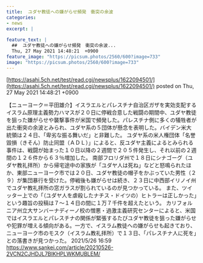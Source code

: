 ```yaml
---
title:  ユダヤ教徒への嫌がらせ頻発　衝突の余波  
categories:
- news
excerpt: |
  
feature_text: |
  ##  ユダヤ教徒への嫌がらせ頻発　衝突の余波...
  Thu, 27 May 2021 14:48:21  +0900
feature_image: "https://picsum.photos/2560/600?image=733"
image: "https://picsum.photos/2560/600?image=733"
---
```


[https://asahi.5ch.net/test/read.cgi/newsplus/1622094501/](https://asahi.5ch.net/test/read.cgi/newsplus/1622094501/)
posted on Thu, 27 May 2021 14:48:21  +0900

<!--more-->

【ニューヨーク＝平田雄介】イスラエルとパレスチナ自治区ガザを実効支配するイスラム原理主義勢力ハマスが２０日に停戦合意した戦闘の期間中、ユダヤ教徒を狙った嫌がらせや襲撃事件が米国で頻発した。パレスチナ側に多くの犠牲者が出た衝突の余波とみられ、ユダヤ系の５団体が懸念を表明した。バイデン米大統領は２４日、「卑劣な振る舞いだ」と非難した。 ユダヤ系の米人権団体「名誉毀損（きそん）防止同盟（ＡＤＬ）」によると、反ユダヤ主義によるとみられる事件は、戦闘が始まった１０日以降の２週間で２０５件発生し、それ以前の２週間の１２６件から６３％増加した。 南部フロリダ州で１８日にシナゴーグ（ユダヤ教礼拝所）から帰宅途中の家族が「ユダヤ人は死ね」などと怒鳴られたほか、東部ニューヨーク市では２０日、ユダヤ教徒の帽子をかぶっていた男性（２９）が集団暴行を受けた。停戦後も嫌がらせは続き、２３日に中西部イリノイ州でユダヤ教礼拝所の窓ガラスが割られているのが見つかっている。 また、ツイッター上での「（ユダヤ人を虐殺したナチス・ドイツの）ヒトラーは正しかった」という趣旨の投稿は７〜１４日の間に１万７千件を超えたという。 カリフォルニア州立大サンバーナディーノ校の憎悪・過激主義研究センターによると、米国ではイスラエルとパレスチナの関係が緊張するたびユダヤ教徒を狙った嫌がらせや犯罪が増える傾向がある。一方で、イスラム教徒への嫌がらせも起きており、ニューヨーク市のモスク（イスラム教礼拝所）で１３日、「パレスチナ人に死を」との落書きが見つかった。 2021/5/26 16:59 https://www.sankei.com/article/20210526-2VCN2CJHDJL7BIKHPLWKMUBLEM/
